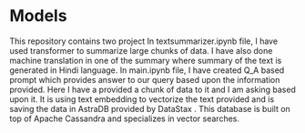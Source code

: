 # Models
This repository contains two project
In textsummarizer.ipynb file, I have used transformer to summarize large chunks of data. I have also done machine translation in one of the summary where summary of the text is generated in Hindi language.
In main.ipynb file, I have created Q_A based prompt which provides answer to our query based upon the information provided. Here I have a provided a chunk of data to it and I am asking based upon it.
It is using text embedding to vectorize the text provided and is saving the data in AstraDB provided by DataStax . This database is built on top of Apache Cassandra and specializes in vector searches.

